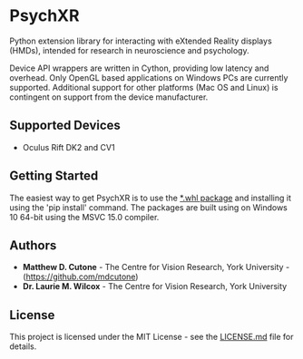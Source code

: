 # PsychXR

Python extension library for interacting with eXtended Reality displays (HMDs), intended for research in neuroscience and psychology.

Device API wrappers are written in Cython, providing low latency and overhead. Only OpenGL based applications on Windows PCs are currently supported. Additional support for other platforms (Mac OS and Linux) is contingent on support from the device manufacturer.

## Supported Devices

* Oculus Rift DK2 and CV1

## Getting Started

The easiest way to get PsychXR is to use the [*.whl package](https://github.com/mdcutone/psychxr/releases) and installing it using the 'pip install' command. The packages are built using on Windows 10 64-bit using the MSVC 15.0 compiler.

## Authors

* **Matthew D. Cutone** - The Centre for Vision Research, York University - (https://github.com/mdcutone)
* **Dr. Laurie M. Wilcox** - The Centre for Vision Research, York University

## License

This project is licensed under the MIT License - see the [LICENSE.md](LICENSE.md) file for details.

